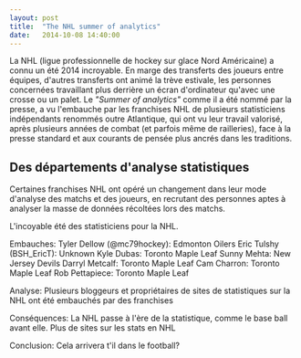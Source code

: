 ```yaml
---
layout: post
title:  "The NHL summer of analytics"
date:   2014-10-08 14:40:00
---
```


La NHL (ligue professionnelle de hockey sur glace Nord Américaine) a connu un été 2014 incroyable. En marge des transferts des joueurs entre équipes, 
d'autres transferts ont animé la trève estivale, les personnes concernées travaillant plus derrière un écran d'ordinateur qu'avec une crosse ou 
un palet. Le *"Summer of analytics"* comme il a été nommé par la presse, a vu l'embauche par les franchises NHL de plusieurs statisticiens indépendants 
renommés outre Atlantique, qui ont vu leur travail valorisé, après plusieurs années de combat (et parfois même de railleries), face à la presse standard 
et aux courants de pensée plus ancrés dans les traditions.

## Des départements d'analyse statistiques

Certaines franchises NHL ont opéré un changement dans leur mode d'analyse des matchs et des joueurs, en recrutant des personnes aptes à analyser la 
masse de données récoltées lors des matchs.



L'incoyable été des statisticiens pour la NHL.

Embauches:
Tyler Dellow (@mc79hockey): Edmonton Oilers
Eric Tulshy (BSH_EricT): Unknown
Kyle Dubas: Toronto Maple Leaf
Sunny Mehta: New Jersey Devils
Darryl Metcalf: Toronto Maple Leaf
Cam Charron: Toronto Maple Leaf
Rob Pettapiece: Toronto Maple Leaf

Analyse:
Plusieurs bloggeurs et propriétaires de sites de statistiques sur la NHL ont été embauchés par des franchises

Conséquences: La NHL passe à l'ère de la statistique, comme le base ball avant elle.
              Plus de sites sur les stats en NHL

Conclusion: Cela arrivera t'il dans le football?
